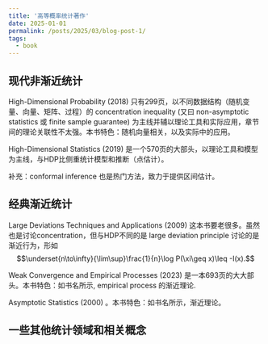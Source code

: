 ```yaml
---
title: '高等概率统计著作'
date: 2025-01-01
permalink: /posts/2025/03/blog-post-1/
tags:
  - book
---
```


## 现代非渐近统计

High-Dimensional Probability (2018) 只有299页，以不同数据结构（随机变量、向量、矩阵、过程）的 concentration inequality (又曰 non-asymptotic statistics 或 finite sample guarantee) 为主线并辅以理论工具和实际应用，章节间的理论关联性不太强。本书特色：随机向量相关，以及实际中的应用。

High-Dimensional Statistics (2019) 是一个570页的大部头，以理论工具和模型为主线，与HDP比侧重统计模型和推断（点估计）。

补充：conformal inference 也是热门方法，致力于提供区间估计。

## 经典渐近统计

Large Deviations Techniques and Applications (2009) 这本书要老很多。虽然也是讨论concentration，但与HDP不同的是 large deviation principle 讨论的是渐近行为，形如
$$\underset{n\to\infty}{\lim\sup}\frac{1}{n}\log P(\xi\geq x)\leq -I(x).$$

Weak Convergence and Empirical Processes (2023) 是一本693页的大大部头。本书特色：如书名所示, empirical process 的渐近理论.

Asymptotic Statistics (2000) 。本书特色：如书名所示，渐近理论。

## 一些其他统计领域和相关概念
